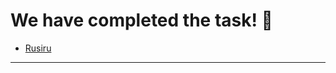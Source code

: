 # We have completed the task! :raised_hands:

- [Rusiru](https://kushan2018.github.io/My-Site/)

---------------------------------------------------------------------------
